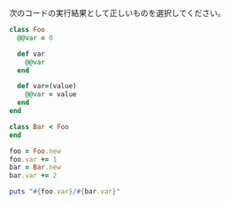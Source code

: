 次のコードの実行結果として正しいものを選択してください。

```ruby
class Foo
  @@var = 0

  def var
    @@var
  end

  def var=(value) 
    @@var = value
  end
end

class Bar < Foo
end

foo = Foo.new
foo.var += 1
bar = Bar.new
bar.var += 2

puts "#{foo.var}/#{bar.var}"
```